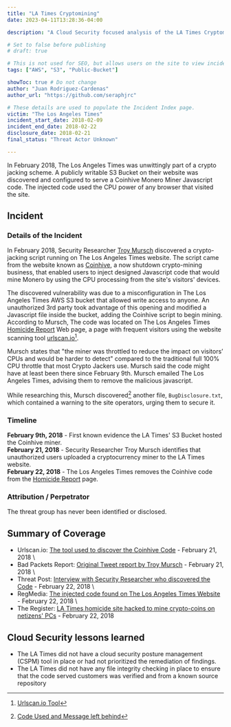 ```yaml
---
title: "LA Times Cryptomining"
date: 2023-04-11T13:28:36-04:00

description: "A Cloud Security focused analysis of the LA Times Cryptomining incident in 2018"

# Set to false before publishing
# draft: true

# This is not used for SEO, but allows users on the site to view incidents by keyword
tags: ["AWS", "S3", "Public-Bucket"]

showToc: true # Do not change
author: "Juan Rodriguez-Cardenas"
author_url: "https://github.com/seraphjrc"

# These details are used to populate the Incident Index page.
victim: "The Los Angeles Times"
incident_start_date: 2018-02-09
incident_end_date: 2018-02-22
disclosure_date: 2018-02-21
final_status: "Threat Actor Unknown"

---
```


In February 2018, The Los Angeles Times was unwittingly part of a crypto jacking scheme. A publicly writable S3 Bucket on their website was discovered and configured to serve a Coinhive Monero Miner Javascript code. The injected code used the CPU power of any browser that visited the site.

<!--more-->

## Incident

### Details of the Incident

In February 2018, Security Researcher [Troy Mursch](https://scholar.google.com/citations?user=I35Lgl4AAAAJ&hl=en) discovered a crypto-jacking script running on The Los Angeles Times website. The script came from the website known as [Coinhive](https://www.troyhunt.com/i-now-own-the-coinhive-domain-heres-how-im-fighting-cryptojacking-and-doing-good-things-with-content-security-policies/), a now shutdown crypto-mining business, that enabled users to inject designed Javascript code that would mine Monero by using the CPU processing from the site's visitors' devices.

The discovered vulnerability was due to a misconfiguration in The Los Angeles Times AWS S3 bucket that allowed write access to anyone. An unauthorized 3rd party took advantage of this opening and modified a Javascript file inside the bucket, adding the Coinhive script to begin mining.  According to Mursch, The code was located on The Los Angeles Times [Homicide Report](https://homicide.latimes.com/) Web page, a page with frequent visitors using the website scanning tool [urlscan.io](https://urlscan.io/)[^1].

Mursch states that "the miner was throttled to reduce the impact on visitors’ CPUs and would be harder to detect" compared to the traditional full 100% CPU throttle that most Crypto Jackers use. Mursch said the code might have at least been there since February 9th. Mursch emailed The Los Angeles Times, advising them to remove the malicious javascript.

While researching this, Mursch discovered[^2] another file, `BugDisclosure.txt`, which contained a warning to the site operators, urging them to secure it.

### Timeline

**February 9th, 2018** - First known evidence the LA Times' S3 Bucket hosted the Coinhive miner. \
**February 21, 2018** - Security Researcher Troy Mursch identifies that unauthorized users uploaded a cryptocurrency miner to the LA Times website. \
**February 22, 2018** - The Los Angeles Times removes the Coinhive code from the [Homicide Report](https://homicide.latimes.com/)  page.

 ### Attribution / Perpetrator

The threat group has never been identified or disclosed.

## Summary of Coverage

* Urlscan.io: [The tool used to discover the Coinhive Code](https://urlscan.io/) - February 21, 2018 \
* Bad Packets Report: [Original Tweet report by Troy Mursch](http://web.archive.org/web/20190727220916/https://twitter.com/bad_packets/status/966368819722596353) - February 21, 2018 \
* Threat Post: [Interview with Security Researcher who discovered the Code](https://threatpost.com/cryptojacking-attack-found-on-los-angeles-times-website/130041/) - February 22, 2018 \
* RegMedia: [The injected code found on The Los Angeles Times Website](https://regmedia.co.uk/2018/02/22/la_times_bad_code.png?x=648&y=244&infer_y=1) - February 22, 2018 \
* The Register: [LA Times homicide site hacked to mine crypto-coins on netizens' PCs](https://www.theregister.com/2018/02/22/la_times_amazon_aws_s3/) - February 22, 2018

## Cloud Security lessons learned
* The LA Times did not have a cloud security posture management (CSPM) tool in place or had not prioritized the remediation of findings.
* The LA Times did not have any file integrity checking in place to ensure that the code served customers was verified and from a known source repository

<!-- Footnotes themselves at the bottom. -->
[^1]: [Urlscan.io Tool](https://urlscan.io/)
[^2]: [Code Used and Message left behind](https://www.theregister.com/2018/02/22/la_times_amazon_aws_s3/)


